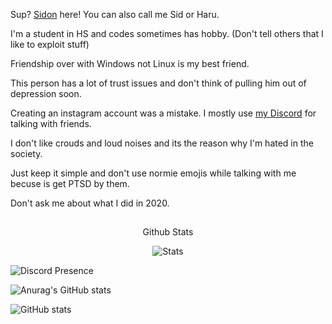 Sup? [Sidon](https://www.youtube.com/watch?v=dQw4w9WgXcQ) here! You can also call me Sid or Haru. 

I'm a student in HS and codes sometimes has hobby. (Don't tell others that I like to exploit stuff) 

Friendship over with Windows not Linux is my best friend. 

This person has a lot of trust issues and don't think of pulling him out of depression soon. 

Creating an instagram account was a mistake. I mostly use [my Discord](https://discord.com/users/728604179186188368) for talking with friends. 

I don't like crouds and loud noises and its the reason why I'm hated in the society. 

Just keep it simple and don't use normie emojis while talking with me becuse is get PTSD by them.

Don't ask me about what I did in 2020.


<p align="center">
 <h2 align="center">
 </h2>
 <p align="center">
  Github Stats
 </p>
</p>
<p align="center">
 <img src="https://github-readme-stats.vercel.app/api?username=SidonTheTroll&count_private=true&show_icons=true&line_height=20&show_icons=true&theme=merko" align="center" alt="Stats" />
</p>

![Discord Presence](https://lanyard.cnrad.dev/api/728604179186188368)

![Anurag's GitHub stats](https://github-readme-stats.vercel.app/api?username=SidonTheTroll)

![GitHub stats](https://github-readme-stats.vercel.app/api?username=SidonTheTroll&show_icons=true&theme=merko)
